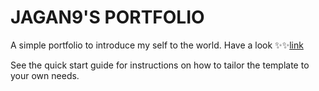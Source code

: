 # JAGAN9'S PORTFOLIO

A simple portfolio to introduce my self to the world. Have a look ✨✨[link](https://jagan9.netlify.app/)

See the quick start guide for instructions on how to tailor the template to your own needs.



